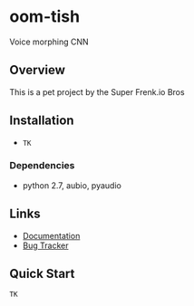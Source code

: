 # oom-tish
Voice morphing CNN 

## Overview

This is a pet project by the Super Frenk.io Bros

## Installation

* `TK`

### Dependencies

* python 2.7, aubio, pyaudio

## Links

* [Documentation](TK)
* [Bug Tracker](http://github.com/BarthesSimpson/oom-tish/issues)

## Quick Start
```python
TK
```
